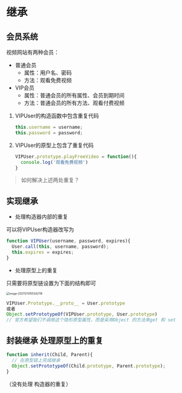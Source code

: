 # 继承

## 会员系统

视频网站有两种会员：

- 普通会员
  - 属性：用户名、密码
  - 方法：观看免费视频
- VIP会员
  - 属性：普通会员的所有属性、会员到期时间
  - 方法：普通会员的所有方法、观看付费视频

1. VIPUser的构造函数中包含重复代码

   ```js
   this.username = username;
   this.password = password;
   ```

2. VIPUser的原型上包含了重复代码

   ```js
   VIPUser.prototype.playFreeVideo = function(){
     console.log('观看免费视频')
   }
   ```


> 如何解决上述两处重复？



## 实现继承

- 处理构造器内部的重复

可以将VIPUser构造器改写为

```js
function VIPUser(username, password, expires){
  User.call(this, username, password);
  this.expires = expires;
}
```

- 处理原型上的重复

只需要将原型链设置为下面的结构即可

<img src="http://mdrs.yuanjin.tech/img/20211214155347.png" alt="image-20211214155342118" style="zoom:50%;" />

```js
VIPUser.Prototype.__proto__ = User.prototype
或者
Object.setPrototypeOf(VIPUser.prototype, User.prototype)
// 官方希望我们不调用这个隐形原型属性，而是采用Object 的方法来get 和 set
```

## 封装继承 处理原型上的重复

```js
function inherit(Child, Parent){
  // 在原型链上完成继承 
  Object.setPrototypeOf(Child.prototype, Parent.prototype);
}
```



（没有处理 构造器的重复）


